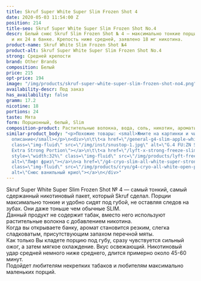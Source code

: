```yaml
---
title: Skruf Super White Super Slim Frozen Shot 4
date: 2020-05-03 11:54:00 Z
position: 214
title-seo: Skruf Super White Super Slim Frozen Shot No.4
descr: Белый снюс Skruf Slim Frozen Shot № 4 — максимально тонкие порции. Порции белые
  и их 24 в банке. Крепость ниже средней, заявлено 18 мг никотина.
product-name: Skruf White Slim Frozen Shot №4
product-alt: Skruf Super White Super Slim Frozen Shot No.4
strong: Средней крепости
brand: Other Brands
composition: Белый
price: 215
opt-price: 194
image: "/img/products/skruf-super-white-super-slim-frozen-shot-no4.png"
availability-descr: Под заказ
has_availability: false
gramm: 17.2
nicotine: 18
portions: 24
taste: Мята
form: Порционный, белый, Slim
composition-product: Растительные волокна, вода, соль, никотин, ароматизатор
similar-product_body: "<p>Похожие товары: <small>Жмите на картинки и читайте полное
  описание</small></p>\n<div>\n\t\t<a href=\"/general-g4-slim-apple-white\"><img style=\"width:32%\"
  class=\"img-fluid\" src=\"/img/inst/snustop-1.jpg\" alt=\"G.4 FU:ZN Slim All White
  Extra Strong Portion\"></a>\n\t\t<a href=\"/lyft-x-strong-freeze-slim-white\"><img
  style=\"width:32%\" class=\"img-fluid\" src=\"/img/products/lyft-freeze/lyft-freeze-open.jpg\"
  alt=\"Лифт фриз\"></a>\n<a href=\"/g4-cryo-slim-all-white-super-strong\"><img style=\"width:32%\"
  class=\"img-fluid\" src=\"/img/products/cryo/g4-cryo-all-white-open-portion.jpg\"
  alt=\"Снюс ванильный крио\"></a>\n</div>"
---
```


Skruf Super White Super Slim Frozen Shot № 4 — самый тонкий, самый сдержанный никотиновый пакет, который Skruf сделал. Порции максимально тонкие и удобно сидят под губой, не оставляя следов на зубах. Они даже тоньше чем обычные SLIM.<br>
Данный продукт не содержит табак, вместо него используют растительные волокна с добавлением никотина.<br>
Когда вы открываете банку, аромат становится резким, слегка сладковатым, присутствующим запахом перечной мяты.<br>
Как только Вы кладете порцию под губу, сразу чувствуется сильный ожог, а затем мягкое охлаждение. Вкус освежающий. Никотиновый удар средней немного ниже среднего, длится примерно около 45-60 минут.<br>
Подойдет любителям некрепких табаков и любителям максимально маленьких порций.